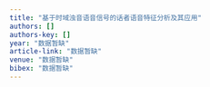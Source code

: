 ```yaml
---
title: "基于时域浊音语音信号的话者语音特征分析及其应用"
authors: []
authors-key: []
year: "数据暂缺"
article-link: "数据暂缺"
venue: "数据暂缺"
bibex: "数据暂缺"
---
```

